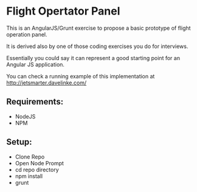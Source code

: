 # Flight Opertator Panel

This is an AngularJS/Grunt exercise to propose a basic prototype of flight operation panel.

It is derived also by one of those coding exercises you do for interviews.

Essentially you could say it can represent a good starting point for an Angular JS application.

You can check a running example of this implementation at http://jetsmarter.davelinke.com/

## Requirements:

* NodeJS
* NPM

## Setup:

* Clone Repo
* Open Node Prompt
* cd repo directory
* npm install
* grunt
